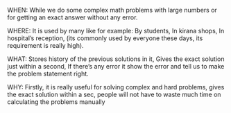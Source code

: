 ﻿WHEN: While we do some complex math problems with large numbers or for getting an exact answer without any error.

WHERE: It is used by many like for example: By students, In kirana shops, In hospital’s reception, (its commonly used by everyone these days, its requirement is really high).

WHAT: Stores history of the previous solutions in it, Gives the exact solution just within a second, If there’s any error it show the error and tell us to make the problem statement right.

WHY: Firstly, it is really useful for solving complex and hard problems, gives the exact solution within a sec, people will not have to waste much time on calculating the problems manually
